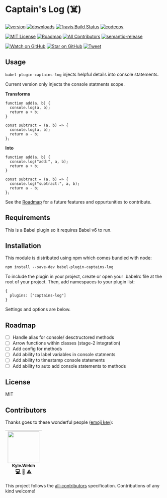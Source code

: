# Captain's Log (☠️)

[![version](https://img.shields.io/npm/v/babel-plugin-captains-log.svg?style=flat-square)](http://npm.im/babel-plugin-captains-log)
[![downloads](https://img.shields.io/npm/dm/babel-plugin-captains-log.svg?style=flat-square)](http://npm-stat.com/charts.html?package=babel-plugin-captains-log)
[![Travis Build Status](https://img.shields.io/travis/kwelch/babel-plugin-captains-log.svg?style=flat-square)](https://travis-ci.org/kwelch/babel-plugin-captains-log)
[![codecov](https://codecov.io/gh/kwelch/babel-plugin-captains-log/branch/master/graph/badge.svg)](https://codecov.io/gh/kwelch/babel-plugin-captains-log)

[![MIT License](https://img.shields.io/npm/l/kwelch.svg?style=flat-square)](http://opensource.org/licenses/MIT)
[![Roadmap](https://img.shields.io/badge/%F0%9F%93%94-roadmap-CD9523.svg?style=flat-square)]([roadmap])
[![All Contributors](https://img.shields.io/badge/all_contributors-1-orange.svg?style=flat-square)](#contributors)
[![semantic-release](https://img.shields.io/badge/%20%20%F0%9F%93%A6%F0%9F%9A%80-semantic--release-e10079.svg)](https://github.com/semantic-release/semantic-release)

[![Watch on GitHub](https://img.shields.io/github/watchers/kwelch/babel-plugin-captains-log.svg?style=social)](https://github.com/kwelch/babel-plugin-captains-log/watchers)
[![Star on GitHub](https://img.shields.io/github/stars/kwelch/babel-plugin-captains-log.svg?style=social)](https://github.com/kwelch/babel-plugin-captains-log/stargazers)
[![Tweet](https://img.shields.io/twitter/url/https/github.com/kwelch/babel-plugin-captains-log.svg?style=social)](https://twitter.com/intent/tweet?text=Check%20out%20babel-plugin-captains-log!%20https://github.com/kwelch/babel-plugin-captains-log%20%F0%9F%91%8D)

## Usage

`babel-plugin-captains-log` injects helpful details into console statements.

Current version only injects the console statments scope. 

**Transforms**
```
function add(a, b) {
  console.log(a, b);
  return a + b;
}

const subtract = (a, b) => {
  console.log(a, b);
  return a - b;
};
```

**Into**
```
function add(a, b) {
  console.log("add:", a, b);
  return a + b;
}

const subtract = (a, b) => {
  console.log("subtract:", a, b);
  return a - b;
};
```

See the [Roadmap][roadmap] for a future features and oppurtunities to contribute.

## Requirements

This is a Babel plugin so it requires Babel v6 to run.

## Installation

This module is distributed using npm which comes bundled with node:
```
npm install --save-dev babel-plugin-captains-log
```

To include the plugin in your project, create or open your .babelrc file at the root of your project. Then, add namespaces to your plugin list:
```
{
  plugins: ["captains-log"]
}
```
Settings and options are below.


## Roadmap

- [ ] Handle alias for console/ desctructored methods
- [ ] Arrow functions within classes (stage-2 integration)
- [ ] Add config for methods
- [ ] Add ability to label variables in console statments
- [ ] Add ability to timestamp console statements
- [ ] Add ability to auto add console statements to methods

## License

MIT

## Contributors

Thanks goes to these wonderful people ([emoji key](https://github.com/kentcdodds/all-contributors#emoji-key)):

<!-- ALL-CONTRIBUTORS-LIST:START - Do not remove or modify this section -->
| [<img src="https://avatars0.githubusercontent.com/u/1295580?v=3" width="100px;"/><br /><sub>Kyle Welch</sub>](http://www.krwelch.com)<br />[💻](https://github.com/kwelch/babel-plugin-captains-log/commits?author=kwelch "Code") [📖](https://github.com/kwelch/babel-plugin-captains-log/commits?author=kwelch "Documentation") [⚠️](https://github.com/kwelch/babel-plugin-captains-log/commits?author=kwelch "Tests") |
| :---: |
<!-- ALL-CONTRIBUTORS-LIST:END -->

This project follows the [all-contributors](https://github.com/kentcdodds/all-contributors) specification. Contributions of any kind welcome!


[roadmap]: https://github.com/kwelch/babel-plugin-captains-log#roadmap
